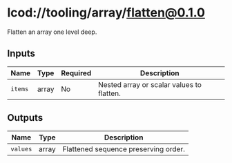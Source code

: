# lcod://tooling/array/flatten@0.1.0

Flatten an array one level deep.

## Inputs

| Name | Type | Required | Description |
| ---- | ---- | -------- | ----------- |
| `items` | array | No | Nested array or scalar values to flatten. |

## Outputs

| Name | Type | Description |
| ---- | ---- | ----------- |
| `values` | array | Flattened sequence preserving order. |
